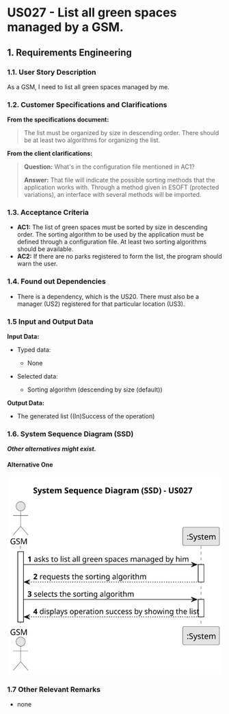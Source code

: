 # US027 - List all green spaces managed by a GSM.

## 1. Requirements Engineering

### 1.1. User Story Description

As a GSM, I need to list all green spaces managed by me.

### 1.2. Customer Specifications and Clarifications 

**From the specifications document:**

>  The list must be organized by size in descending order. There should be at least two algorithms for organizing the list.
 
**From the client clarifications:**

> **Question:** What's in the configuration file mentioned in AC1?
> 
> **Answer:** That file will indicate the possible sorting methods that the application works with. Through a method given in ESOFT (protected variations), an interface with several methods will be imported.

### 1.3. Acceptance Criteria

* **AC1:** The list of green spaces must be sorted by size in descending order. The sorting algorithm to be used by the application must be defined through a configuration file. At least two sorting algorithms should be available.
* **AC2:** If there are no parks registered to form the list, the program should warn the user.

### 1.4. Found out Dependencies

* There is a dependency, which is the US20. There must also be a manager (US2) registered for that particular location (US3).

### 1.5 Input and Output Data

**Input Data:**

* Typed data:
    * None
	
* Selected data:
    * Sorting algorithm (descending by size (default))

**Output Data:**

* The generated list ((In)Success of the operation)

### 1.6. System Sequence Diagram (SSD)

**_Other alternatives might exist._**

#### Alternative One

![System Sequence Diagram - Alternative One](svg/us027-system-sequence-diagram-alternative-one.svg)

### 1.7 Other Relevant Remarks

* none